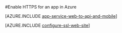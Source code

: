 <properties
	pageTitle="Enable HTTPS for a web app in Azure"
	description="Learn how to enable SSL with an Azure Web App."
	services="app-service"
	documentationCenter=".net"
	authors="cephalin"
	manager="wpickett"
	editor="jimbe"
	tags="top-support-issue"/>

<tags
	ms.service="app-service"
	ms.date="02/03/2016"
	wacn.date=""/>


#Enable HTTPS for an app in Azure

[AZURE.INCLUDE [app-service-web-to-api-and-mobile](../includes/app-service-web-to-api-and-mobile.md)]

[AZURE.INCLUDE [configure-ssl-web-site](../includes/configure-ssl-web-site.md)]
